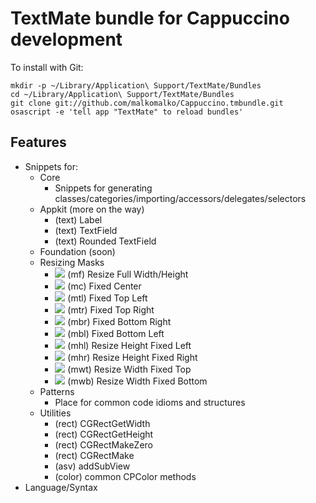 # TextMate bundle for Cappuccino development

To install with Git:

    mkdir -p ~/Library/Application\ Support/TextMate/Bundles
    cd ~/Library/Application\ Support/TextMate/Bundles
    git clone git://github.com/malkomalko/Cappuccino.tmbundle.git
    osascript -e 'tell app "TextMate" to reload bundles'

## Features

* Snippets for:
  * Core
    * Snippets for generating classes/categories/importing/accessors/delegates/selectors
  * Appkit (more on the way)
    * (text) Label
    * (text) TextField
    * (text) Rounded TextField
  * Foundation (soon)
  * Resizing Masks
    * ![](http://img.skitch.com/20091111-ngysen5mbf3rf5b6hrgnx7rqdd.preview.png) (mf) Resize Full Width/Height
    * ![](http://img.skitch.com/20091111-k1t8n812m77g99acddb2cui6qb.preview.png) (mc) Fixed Center
    * ![](http://img.skitch.com/20091111-es8nfbj8uxkqkm2f2d5grd5dbj.preview.png) (mtl) Fixed Top Left
    * ![](http://img.skitch.com/20091111-tupmuncegxijma7eu2f27xqd8k.preview.png) (mtr) Fixed Top Right
    * ![](http://img.skitch.com/20091111-ne7u4rb9smgah7hxbd8ix2mw1e.preview.png) (mbr) Fixed Bottom Right
    * ![](http://img.skitch.com/20091111-bk811p7n8wfp81adnwnpdgm5pk.preview.png) (mbl) Fixed Bottom Left
    * ![](http://img.skitch.com/20091111-xm29km85mp2t442864h51ppqef.preview.png) (mhl) Resize Height Fixed Left
    * ![](http://img.skitch.com/20091111-7959c6us75g6ru44fm1ifywu8.preview.png) (mhr) Resize Height Fixed Right
    * ![](http://img.skitch.com/20091111-me47cnyw61ck7bj3dpqcxakstn.preview.png) (mwt) Resize Width Fixed Top
    * ![](http://img.skitch.com/20091111-njpxp63rn75f2gmdeyc9cj48qp.preview.png) (mwb) Resize Width Fixed Bottom
  * Patterns
    * Place for common code idioms and structures
  * Utilities
    * (rect) CGRectGetWidth
    * (rect) CGRectGetHeight
    * (rect) CGRectMakeZero
    * (rect) CGRectMake
    * (asv) addSubView
    * (color) common CPColor methods
* Language/Syntax